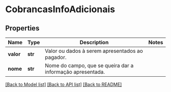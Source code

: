 # CobrancasInfoAdicionais

## Properties

Name | Type | Description | Notes
------------ | ------------- | ------------- | -------------
**valor** | **str** | Valor ou dados à serem apresentados ao pagador. |
**nome** | **str** | Nome do campo, que se queira dar a informação apresentada. |

[[Back to Model list]](../README.md#documentation-for-models) [[Back to API list]](../README.md#documentation-for-api-endpoints) [[Back to README]](../README.md)
